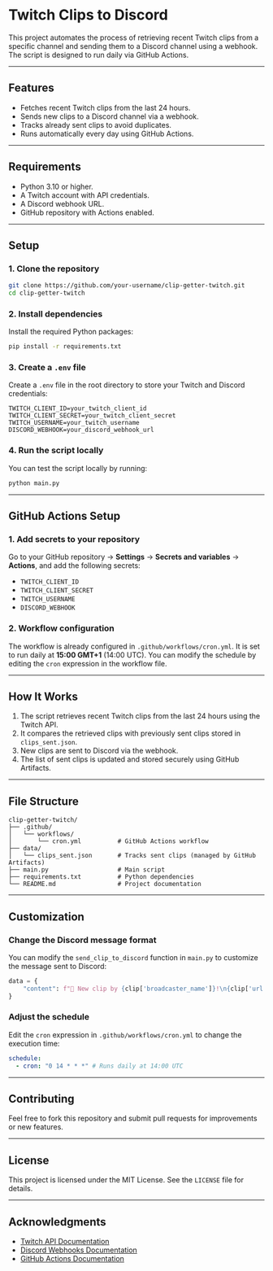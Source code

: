 
# **Twitch Clips to Discord**

This project automates the process of retrieving recent Twitch clips from a specific channel and sending them to a Discord channel using a webhook. The script is designed to run daily via GitHub Actions.

---

## **Features**
- Fetches recent Twitch clips from the last 24 hours.
- Sends new clips to a Discord channel via a webhook.
- Tracks already sent clips to avoid duplicates.
- Runs automatically every day using GitHub Actions.

---

## **Requirements**
- Python 3.10 or higher.
- A Twitch account with API credentials.
- A Discord webhook URL.
- GitHub repository with Actions enabled.

---

## **Setup**

### **1. Clone the repository**
```bash
git clone https://github.com/your-username/clip-getter-twitch.git
cd clip-getter-twitch
```

### **2. Install dependencies**
Install the required Python packages:
```bash
pip install -r requirements.txt
```

### **3. Create a `.env` file**
Create a `.env` file in the root directory to store your Twitch and Discord credentials:
```
TWITCH_CLIENT_ID=your_twitch_client_id
TWITCH_CLIENT_SECRET=your_twitch_client_secret
TWITCH_USERNAME=your_twitch_username
DISCORD_WEBHOOK=your_discord_webhook_url
```

### **4. Run the script locally**
You can test the script locally by running:
```bash
python main.py
```

---

## **GitHub Actions Setup**

### **1. Add secrets to your repository**
Go to your GitHub repository → **Settings** → **Secrets and variables** → **Actions**, and add the following secrets:
- `TWITCH_CLIENT_ID`
- `TWITCH_CLIENT_SECRET`
- `TWITCH_USERNAME`
- `DISCORD_WEBHOOK`

### **2. Workflow configuration**
The workflow is already configured in `.github/workflows/cron.yml`. It is set to run daily at **15:00 GMT+1** (14:00 UTC). You can modify the schedule by editing the `cron` expression in the workflow file.

---

## **How It Works**

1. The script retrieves recent Twitch clips from the last 24 hours using the Twitch API.
2. It compares the retrieved clips with previously sent clips stored in `clips_sent.json`.
3. New clips are sent to Discord via the webhook.
4. The list of sent clips is updated and stored securely using GitHub Artifacts.

---

## **File Structure**
```
clip-getter-twitch/
├── .github/
│   └── workflows/
│       └── cron.yml          # GitHub Actions workflow
├── data/
│   └── clips_sent.json       # Tracks sent clips (managed by GitHub Artifacts)
├── main.py                   # Main script
├── requirements.txt          # Python dependencies
└── README.md                 # Project documentation
```

---

## **Customization**

### **Change the Discord message format**
You can modify the `send_clip_to_discord` function in `main.py` to customize the message sent to Discord:
```python
data = {
    "content": f"🎥 New clip by {clip['broadcaster_name']}!\n{clip['url']}"
}
```

### **Adjust the schedule**
Edit the `cron` expression in `.github/workflows/cron.yml` to change the execution time:
```yaml
schedule:
  - cron: "0 14 * * *" # Runs daily at 14:00 UTC
```

---

## **Contributing**
Feel free to fork this repository and submit pull requests for improvements or new features.

---

## **License**
This project is licensed under the MIT License. See the `LICENSE` file for details.

---

## **Acknowledgments**
- [Twitch API Documentation](https://dev.twitch.tv/docs)
- [Discord Webhooks Documentation](https://discord.com/developers/docs/resources/webhook)
- [GitHub Actions Documentation](https://docs.github.com/en/actions)
```
